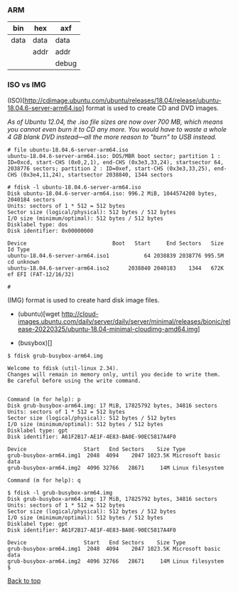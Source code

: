### ARM

|bin|hex|axf|
|---|---|---|
|data|data|data|
||addr|addr|
|||debug|

### ISO vs IMG

(ISO)[http://cdimage.ubuntu.com/ubuntu/releases/18.04/release/ubuntu-18.04.6-server-arm64.iso] format is used to create CD and DVD images.

*As of Ubuntu 12.04, the .iso file sizes are now over 700 MB, which means you cannot even burn it to CD any more. You would have to waste a whole 4 GB blank DVD instead—all the more reason to "burn" to USB instead.*

```
# file ubuntu-18.04.6-server-arm64.iso
ubuntu-18.04.6-server-arm64.iso: DOS/MBR boot sector; partition 1 : ID=0xcd, start-CHS (0x0,2,1), end-CHS (0x3e3,33,24), startsector 64, 2038776 sectors; partition 2 : ID=0xef, start-CHS (0x3e3,33,25), end-CHS (0x3e4,11,24), startsector 2038840, 1344 sectors 

# fdisk -l ubuntu-18.04.6-server-arm64.iso
Disk ubuntu-18.04.6-server-arm64.iso: 996.2 MiB, 1044574208 bytes, 2040184 sectors
Units: sectors of 1 * 512 = 512 bytes
Sector size (logical/physical): 512 bytes / 512 bytes
I/O size (minimum/optimal): 512 bytes / 512 bytes
Disklabel type: dos
Disk identifier: 0x00000000

Device                           Boot   Start     End Sectors   Size Id Type
ubuntu-18.04.6-server-arm64.iso1           64 2038839 2038776 995.5M cd unknown
ubuntu-18.04.6-server-arm64.iso2      2038840 2040183    1344   672K ef EFI (FAT-12/16/32)

# 
```


(IMG) format is used to create hard disk image files.

- (ubuntu)[wget http://cloud-images.ubuntu.com/daily/server/daily/server/minimal/releases/bionic/release-20220325/ubuntu-18.04-minimal-cloudimg-amd64.img]


- (busybox)[]

```
$ fdisk grub-busybox-arm64.img

Welcome to fdisk (util-linux 2.34).
Changes will remain in memory only, until you decide to write them.
Be careful before using the write command.


Command (m for help): p
Disk grub-busybox-arm64.img: 17 MiB, 17825792 bytes, 34816 sectors
Units: sectors of 1 * 512 = 512 bytes
Sector size (logical/physical): 512 bytes / 512 bytes
I/O size (minimum/optimal): 512 bytes / 512 bytes
Disklabel type: gpt
Disk identifier: A61F2B17-AE1F-4E83-BA0E-90EC5817A4F0

Device                  Start   End Sectors    Size Type
grub-busybox-arm64.img1  2048  4094    2047 1023.5K Microsoft basic data
grub-busybox-arm64.img2  4096 32766   28671     14M Linux filesystem

Command (m for help): q

$ fdisk -l grub-busybox-arm64.img
Disk grub-busybox-arm64.img: 17 MiB, 17825792 bytes, 34816 sectors
Units: sectors of 1 * 512 = 512 bytes
Sector size (logical/physical): 512 bytes / 512 bytes
I/O size (minimum/optimal): 512 bytes / 512 bytes
Disklabel type: gpt
Disk identifier: A61F2B17-AE1F-4E83-BA0E-90EC5817A4F0

Device                  Start   End Sectors    Size Type
grub-busybox-arm64.img1  2048  4094    2047 1023.5K Microsoft basic data
grub-busybox-arm64.img2  4096 32766   28671     14M Linux filesystem
$
```



<a href="#top">Back to top</a>
